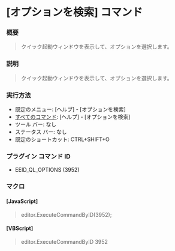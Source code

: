 # \[オプションを検索\] コマンド

### 概要

> クイック起動ウィンドウを表示して、オプションを選択します。

### 説明

> クイック起動ウィンドウを表示して、オプションを選択します。

### 実行方法

- 既定のメニュー: \[ヘルプ\] \- \[オプションを検索\]
- [すべてのコマンド](../../glossary/allcommands): \[ヘルプ\] \- \[オプションを検索\]
- ツール バー: なし
- ステータス バー: なし
- 既定のショートカット: CTRL+SHIFT+O

### プラグイン コマンド ID

- EEID\_QL\_OPTIONS (3952)

### マクロ

#### \[JavaScript\]

> editor.ExecuteCommandByID(3952);

#### \[VBScript\]

> editor.ExecuteCommandByID 3952
